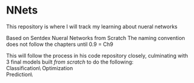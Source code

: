 # NNets

This repository is where I will track my learning about nueral networks

Based on Sentdex Nueral Networks from Scratch
The naming convention does not follow the chapters until 0.9 = Ch9

This will follow the process in his code repository closely, culminating
with 3 final models built *from scratch* to do the following:\
Classification\ 
Optimization\
Prediction\